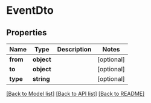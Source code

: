 # EventDto

## Properties

| Name     | Type       | Description | Notes      |
| -------- | ---------- | ----------- | ---------- |
| **from** | **object** |             | [optional] |
| **to**   | **object** |             | [optional] |
| **type** | **string** |             | [optional] |

[[Back to Model list]](../../README.md#documentation-for-models) [[Back to API list]](../../README.md#documentation-for-api-endpoints) [[Back to README]](../../README.md)
